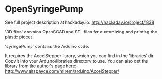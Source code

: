 OpenSyringePump
===============

See full project description at hackaday.io: http://hackaday.io/project/1838

'3D files' contains OpenSCAD and STL files for customizing and printing the plastic pieces.

'syringePump' contains the Arduino code.

It requires the AccelStepper library, which you can find in the 'libraries' dir. Copy it into your Arduino\libraries directory to use. You can also get the library from the author's page here: http://www.airspayce.com/mikem/arduino/AccelStepper/
